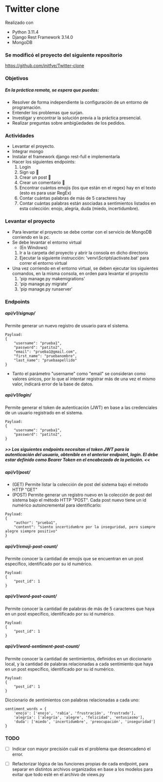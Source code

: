 # Twitter clone

Realizado con 
- Python 3.11.4
- Django Rest Framework 3.14.0
- MongoDB

### Se modificó el proyecto del siguiente repositorio
https://github.com/initfve/Twitter-clone

### Objetivos
##### En la práctica remota, se espera que puedas:
- Resolver de forma independiente la configuración de un entorno de programación.
- Entender los problemas que surjan.
- Investigar y encontrar la solución previa a la práctica presencial.
- Realizar preguntas sobre ambigüedades de los pedidos.

### Actividades
- Levantar el proyecto.
- Integrar mongo
- Instalar el framework django rest-full e implementarla
- Hacer los siguientes endpoints:
    1. Login
    2. Sign up 🙉
    3. Crear un post 🙊
    4. Crear un comentario 🙈
    5. Encontrar cuántos emojis (los que están en el regex) hay en el texto (esto es para usar RegEx)
    6. Contar cuántas palabras de más de 5 caracteres hay
    7. Contar cuántas palabras están asociadas a sentimientos listados en esta colección: enojo, alegría, duda (miedo, incertidumbre).

### Levantar el proyecto
- Para levantar el proyecto se debe contar con el servicio de MongoDB corriendo en la pc.
- Se debe levantar el entorno virtual
    - (En Windows)
    1. Ir a la carpeta del proyecto y abrir la consola en dicho directorio
    2. Ejecutar la siguiente instrucción: 'venv\Scripts\activate.bat' para correr el entorno virtual
- Una vez corriendo en el entorno virtual, se deben ejecutar los siguientes comandos, en la misma consola, en orden para levantar el proyecto
    1. 'pip manage.py makemigrations'
    2. 'pip manage.py migrate'
    3. 'pip manage.py runserver'

### Endpoints

##### api/v1/signup/
Permite generar un nuevo registro de usuario para el sistema.
```
Payload:
{
    "username": "prueba1",
    "password": "patito2",
    "email": "prueba1@gmail.com",
    "first_name": "pruebanombre",
    "last_name": "pruebaapellido"
}
```
- Tanto el parámetro "username" como "email" se consideran como valores únicos, por lo que al intentar registrar más de una vez el mismo valor, indicará error de la base de datos.


##### api/v1/login/
Permite generar el token de autenticación (JWT) en base a las credenciales de un usuario registrado en el sistema.
```
Payload:
{
    "username": "prueba1",
    "password": "patito2",
}
```

##### >> Los siguientes endpoints necesitan el token JWT para la autenticación del usuario, obtenible en el anterior endpoint, login. El debe estar definido como Bearer Token en el encabezado de la petición. <<

##### api/v1/post/
- (GET) Permite listar la colección de post del sistema bajo el método HTTP "GET"
- (POST) Permite generar un registro nuevo en la colección de post del sistema bajo el método HTTP "POST". Cada post nuevo tiene un id numérico autoincremental para identificarlo:
```
Payload:
{
    "author": "prueba1",
    "content": "siento incertidumbre por la inseguridad, pero siempre alegre siempre positivo"
}
```

##### api/v1/emoji-post-count/
Permite conocer la cantidad de emojis que se encuentran en un post específico, identificado por su id numérico.
```
Payload:
{
    "post_id": 1
}
```

##### api/v1/word-post-count/
Permite conocer la cantidad de palabras de más de 5 caracteres que haya en un post específico, identificado por su id numérico.
```
Payload:
{
    "post_id": 1
}
```

##### api/v1/word-sentiment-post-count/
Permite conocer la cantidad de sentimientos, definidos en un diccionario local, y la cantidad de palabras relacionadas a cada sentimiento que haya en un post específico, identificado por su id numérico.
```
Payload:
{
    "post_id": 1
}
```

Diccionario de sentimientos con palabras relacionadas a cada uno:
```
sentiment_words = {
    'enojo': ['enojo', 'rabia', 'frustración', 'frustrado'],
    'alegría': ['alegría', 'alegre', 'felicidad', 'entusiasmo'],
    'duda': ['miedo', 'incertidumbre', 'preocupación', 'inseguridad']
}
```
 
### TODO
- [ ] Indicar con mayor precisión cuál es el problema que desencadenó el error.
- [ ] Refactorizar lógica de las funciones propias de cada endpoint, para separar en distintos archivos organizados en base a los modelos para evitar que todo esté en el archivo de views.py




